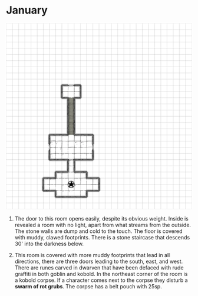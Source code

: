 # January
![](media/january.webp)
 
1. The door to this room opens easily, despite its obvious weight. Inside is revealed a room with no light, apart from
what streams from the outside. The stone walls are dump and cold to the touch. The floor is covered with muddy, clawed
footprints. There is a stone staircase that descends 30' into the darkness below.

2. This room is covered with more muddy footprints that lead in all directions, there are three doors leading to the 
south, east, and west. There are runes carved in dwarven that have been defaced with rude graffiti in both goblin
and kobold. In the northeast corner of the room is a kobold corpse. If a character comes next to the corpse they 
disturb a **swarm of rot grubs**. The corpse has a belt pouch with 25sp.